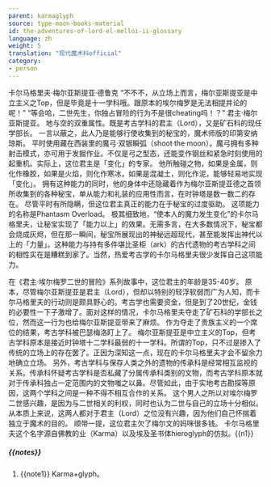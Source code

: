 ```yaml
---
parent: karmaglyph
source: type-moon-books-material
id: the-adventures-of-lord-el-melloi-ii-glossary
language: zh
weight: 5
translation: "现代魔术科official"
category:
- person
---
```


卡尔马格里夫·梅尔亚斯提亚·德鲁克
“不不不，从立场上而言，梅尔亚斯提亚是中立主义之Top，但是毕竟是十一学科哦。跟原本的埃尔梅罗是无法相提并论的呢！”
“等会哈，二世先生，你独占冒险的行为不是很cheating吗！？”
君主·梅尔亚斯提亚。
地与空的双重属性。既是考古学科的君主（Lord），又是矿石科的现任学部长。
一言以蔽之，此人乃是能够行使收集到的秘宝的，魔术师版的印第安纳琼斯。
平时使用藏在西装里的魔弓·双银瞬弧（shoot·the·moon）。魔弓拥有多种射击模式，亦可用于发掘作业。不仅是弓之型态，还能变作钢丝和紧急时刻使用的起重机。实际上，这位君主是「变化」的专家。
他所触碰之物，如果是金属，则化作橡胶，如果是火焰，则化作寒冰，如果是混凝土，则化作泥，能够轻易地实现「变化」。
拥有这种能力的同时，他的身体中还隐藏着作为梅尔亚斯提亚德之首领所收集到的各种秘宝，单从能力和礼装的应用性而言，在时钟塔是数一数二的存在。
尽管平时有所隐瞒，但这位君主真正的能力在于秘宝的过度驱助。
这项能力的名称是Phantasm Overload。
极其细致地，“使本人的魔力发生变化”的卡尔马格里夫，让秘宝实现了「能力以上」的效果。无需多言，在大多数情况下，秘宝都会烧成灰烬，但在那一瞬间，秘宝所展现出的神秘远超现代，甚至能发挥出神代以上的「力量」。这种能力与持有多件堪比圣柜（ark）的古代遗物的考古学科之间的相性实在是糟糕到家了。当然，热爱考古学的卡尔马格里夫很少发挥自己这项能力。

在《君主·埃尔梅罗二世的冒险》系列故事中，这位君主的年龄是35-40岁。
原本，尽管梅尔亚斯提亚是君主（Lord），但却以特别的轻浮软弱而广为人知，而卡尔马格里夫的行动则是颇具野心的。考古学也需要资金，但是到了20世纪，金钱的必要性一下子激增了。面对这样的情况，卡尔马格里夫夺走了矿石科的学部长之位，然而这一行为也给梅尔亚斯提亚带来了麻烦。
作为夺走了贵族主义的一个席位的结果，考古学科被巴瑟梅洛盯上了。
梅尔亚斯提亚是中立主义的Top，但考古学科原本是接近时钟塔十二学科最弱的十一学科。所谓的Top，只不过是掺入了传统的立场上的存在罢了。正因为深知这一点，现在的卡尔马格里夫才会不留余力地确立立场。
另外，考古学科与保存人类之外的遗物的传承科是经常相互监视的关系。传承科怀疑考古学科是否私藏了分属传承科类别的文物，而考古学科原本就对于传承科独占一定范围内的文物嗤之以鼻。尽管如此，由于实地考古勘探等原因，这两个学科之间是一种不得不相互合作的关系。
这个男人之所以对埃尔梅罗二世感兴趣，是因为与二世相关的利权，同时也认为二世与自己的立场十分相似。从本质上来说，这两人都对于君主（Lord）之位没有兴趣，因为他们自己怀揣着独立于魔术的目的。
顺带一提，这位君主欠了梅尔文的妈咪很多钱。
卡尔马格里夫这个名字源自佛教的业（Karma）以及埃及圣书体hieroglyph的仿拟。{{n1}}

##### {{notes}}

1. {{note1}} Karma+glyph。
